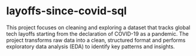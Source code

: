 # layoffs-since-covid-sql
This project focuses on cleaning and exploring a dataset that tracks global tech layoffs starting from the declaration of COVID-19 as a pandemic. The project transforms raw data into a clean, structured format and performs exploratory data analysis (EDA) to identify key patterns and insights.

